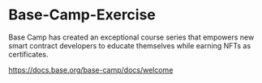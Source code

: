 # Base-Camp-Exercise

Base Camp has created an exceptional course series that empowers new smart contract developers to educate themselves while earning NFTs as certificates. 

https://docs.base.org/base-camp/docs/welcome
